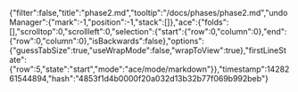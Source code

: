 {"filter":false,"title":"phase2.md","tooltip":"/docs/phases/phase2.md","undoManager":{"mark":-1,"position":-1,"stack":[]},"ace":{"folds":[],"scrolltop":0,"scrollleft":0,"selection":{"start":{"row":0,"column":0},"end":{"row":0,"column":0},"isBackwards":false},"options":{"guessTabSize":true,"useWrapMode":false,"wrapToView":true},"firstLineState":{"row":5,"state":"start","mode":"ace/mode/markdown"}},"timestamp":1428261544894,"hash":"4853f1d4b0000f20a032d13b32b77f069b992beb"}